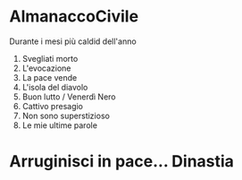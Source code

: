 # AlmanaccoCivile

Durante i mesi più caldid dell'anno

1. Svegliati morto
2. L'evocazione
3. La pace vende
4. L'isola del diavolo
5. Buon lutto / Venerdì Nero
6. Cattivo presagio
7. Non sono superstizioso
8. Le mie ultime parole

# Arruginisci in pace... Dinastia
